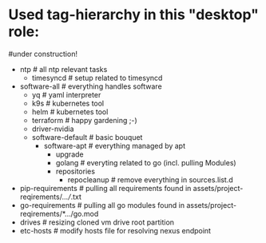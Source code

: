 # Used tag-hierarchy in this "desktop" role:

#under construction!
  - ntp # all ntp relevant tasks
    - timesyncd # setup related to timesyncd
  - software-all # everything handles software
    - yq # yaml interpreter
    - k9s # kubernetes tool
    - helm # kubernetes tool
    - terraform # happy gardening ;-)
    - driver-nvidia
    - software-default # basic bouquet
      - software-apt # everything managed by apt
        - upgrade
        - golang  # everyting related to go (incl. pulling Modules)
        - repositories
          - repocleanup # remove everything in sources.list.d
  - pip-requirements # pulling all requirements found in assets/project-reqirements/*.../*.txt
  - go-requirements # pulling all go modules found in assets/project-reqirements/*.../go.mod
  - drives # resizing cloned vm drive root partition
  - etc-hosts # modify hosts file for resolving nexus endpoint
    